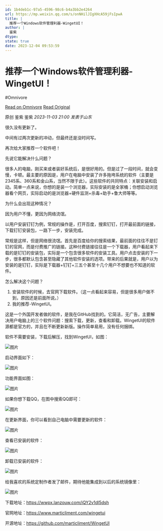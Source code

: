 ```yaml
---
id: 1b4deb1c-97a5-4596-98c6-b4a3bb2e4264
url: https://mp.weixin.qq.com/s/onNHilJIgXHcA59jFsIpwA
title: |
  推荐一个Windows软件管理利器-WingetUI！
author: |
  鉴紫
dtype:
state: true
date: 2023-12-04 09:53:59
---
```



# 推荐一个Windows软件管理利器-WingetUI！
#Omnivore

[Read on Omnivore](https://omnivore.app/me/https-mp-weixin-qq-com-s-on-n-hil-j-ig-x-hc-a-59-j-fs-ipw-a-18c32882abf)
[Read Original](https://mp.weixin.qq.com/s/onNHilJIgXHcA59jFsIpwA)

原创  鉴紫  鉴紫 _2023-11-03 21:00_ _发表于山东_ 

很久没有更新了。  

中间有过两次更新的冲动，但最终还是没时间写。

再次给大家推荐一个软件吧！  

先说它能解决什么问题？  

很多人的电脑，刚买来或者装好系统后，是很好用的。但是过了一段时间，就会变慢，卡顿。最主要的原因是，用户在电脑中安装了许多拖垮系统的软件（主要是2345系、360系和金山系，当然不限于此）。这些软件的共同特点：关联安装和启动。简单一点来说，你想的是装一个浏览器，实际安装的是全家桶；你想启动浏览器看个网页，实际启动的是浏览器+硬件监测+杀毒+助手+鲁大师等等。  

为什么会出现这种情况？

因为用户不懂，更因为网络流氓。

以用户安装钉钉为例，常规的操作是，打开百度，搜索钉钉，打开最前面的链接，下载钉钉安装包，一路下一步，安装完成。  

常规是这样，但是网络很流氓。首先是百度给你的搜索结果，最前面的往往不是钉钉的官网，而是付费推广的链接。这种付费链接往往是一个下载器，用户看起来下载的是钉钉的安装包，实际是一个包含很多软件的安装工具。用户点击安装的下一步，很多都默认包含甚至隐藏了其他软件安装的选项。带来的后果就是，用户以为安装的是钉钉，实际是下载器+钉钉+三五个甚至十几个用户不想要也不知道的软件。  

怎么解决这个问题？  

1. 安装软件的时候，去官网下载软件。（这一点看起来容易，但是很多用户做不到，原因还是前面所说。）
2. 我的推荐-WingetUI。

 这是一个外国开发者做的软件，是我在GitHub找到的。它简洁，无广告，主要解决用户电脑上的三个软件问题：搜索下载，更新，查看和卸载。WingetUI的软件源都是官方的，并且在不断更新新版。操作简单易用，没有任何捆绑。

软件不需要安装，下载后解压，找到WingetUI，如图：  

![图片](https://proxy-prod.omnivore-image-cache.app/0x0,sBCEHDVW6_8Va-N6Wl3azC5dDCbnj7VN5-PG3sxEz8gk/https://mmbiz.qpic.cn/sz_mmbiz_jpg/xd1qYcIQMAPQda8iaKl8tBkYGcB37ygFTlNU0mTwO5eFFT33FSpp4vKepficLvznb8tVT0ITt2gVCyNmbHsqDxWw/640?wx_fmt=jpeg)

启动界面如下：  

![图片](https://proxy-prod.omnivore-image-cache.app/0x0,sB4BaTEs9mY2A0Rulwq_dVn1DkDRAYZKorAIZnaMHBVk/https://mmbiz.qpic.cn/sz_mmbiz_jpg/xd1qYcIQMAPQda8iaKl8tBkYGcB37ygFTNIjhEGIoibKS2wpwpI8UVZfjDbCgf9hicFEQRVMP7XHD9mecicwaxdibxQ/640?wx_fmt=jpeg)

功能界面如图：  

![图片](https://proxy-prod.omnivore-image-cache.app/0x0,s5SRgMwePypq4AjR7vIC3i4EHQkqXIePkX7-nz_8oHnA/https://mmbiz.qpic.cn/sz_mmbiz_jpg/xd1qYcIQMAPQda8iaKl8tBkYGcB37ygFTOVJoWlgsbmOLTW8Vbd3Wq0uic3H8EITJSzyajrzM0WPtibWKBHPyibbcw/640?wx_fmt=jpeg)

如果你想下载QQ，在图中搜索QQ即可：  

![图片](https://proxy-prod.omnivore-image-cache.app/0x0,sjKytouvdMiLsakNgkaWp_SmdNsz_0wtxw0-bfsQ5oyA/https://mmbiz.qpic.cn/sz_mmbiz_jpg/xd1qYcIQMAPQda8iaKl8tBkYGcB37ygFT78xkx7TibtUdQWTHIKRCVIkj0BobNKvqPuEc3icYhY8fFDqL7qBWOJEQ/640?wx_fmt=jpeg)

在更新界面，你可以看到自己电脑中需要更新的软件：  

![图片](https://proxy-prod.omnivore-image-cache.app/0x0,sKzxM87wF8U9h9mp7bwhCHAzibLEzi3qMwi7USgmMmVs/https://mmbiz.qpic.cn/sz_mmbiz_jpg/xd1qYcIQMAPQda8iaKl8tBkYGcB37ygFTyIibperhHt4vicn7l10Rj9ibiaUafFw325hW7efRaEHqhWcoanr0HxJO3Q/640?wx_fmt=jpeg)

查看已安装的软件：  

![图片](https://proxy-prod.omnivore-image-cache.app/0x0,sEf31_eNkehFMkbCp0_7Kj1Yr9W-lWcci8nUKQV0PEBE/https://mmbiz.qpic.cn/sz_mmbiz_jpg/xd1qYcIQMAPQda8iaKl8tBkYGcB37ygFTyEA1EiaxCFr4OyA7DnicticbdiatL25hiaswSvNrCdfHRVLZVFhw9DIMNfw/640?wx_fmt=jpeg)

卸载已安装的软件：  

![图片](https://proxy-prod.omnivore-image-cache.app/0x0,sUe6YYHCTGlOxYhiRS5oR2ngOjdoisI11lah5IHgjcSs/https://mmbiz.qpic.cn/sz_mmbiz_jpg/xd1qYcIQMAPQda8iaKl8tBkYGcB37ygFT0oE4xiaFibHrtUvS3MEvfj43MicibnTnAKdN0icJ5WNfiaJ3ehTGwLlYUicxw/640?wx_fmt=jpeg)

给我喜欢的系统定制作者发了邮件，期待他能集成到以后的系统镜像里：  

![图片](https://proxy-prod.omnivore-image-cache.app/0x0,sBwkt0mAr4ye5rkXNsqMDSVl_L_8phHJXOE2hLyydcpM/https://mmbiz.qpic.cn/sz_mmbiz_jpg/xd1qYcIQMAPQda8iaKl8tBkYGcB37ygFTUc8d5TBnPR55wN3eQmObAOndOia8K3Ud3VrFFdyTCbic1whnBG1icDadA/640?wx_fmt=jpeg)

下载地址：https://wwpx.lanzouw.com/iQY2v1dl5dsh

官网地址：https://www.marticliment.com/wingetui

开源地址：https://github.com/marticliment/WingetUI



